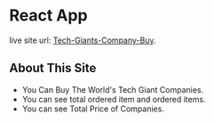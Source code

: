 # React App
live site url: [Tech-Giants-Company-Buy](https://buy-tech-giants-company.netlify.app/).

## About This Site

* You Can Buy The World's Tech Giant Companies.
* You can see total ordered item and ordered items.
* You can see Total Price of Companies.
